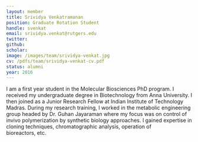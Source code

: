 ```yaml
---
layout: member
title: Srividya Venkatramanan
position: Graduate Rotation Student
handle: svenkat
email: srividya.venkat@rutgers.edu 
twitter: 
github: 
scholar: 
image: /images/team/srividya-venkat.jpg
cv: /pdfs/team/srividya-venkat-cv.pdf
status: alumni
year: 2016
---
```


I am a first year student in the Molecular Biosciences PhD program. 
I received my undergraduate degree in Biotechnology from Anna University. I then joined as a Junior Research Fellow at Indian Institute of Technology Madras.
During my research training, I worked in the metabolic engineering group headed by Dr. Guhan Jayaraman where my focus was on control of invivo polymerization by synthetic biology approaches. I gained expertise in cloning techniques, chromatographic analysis, operation of bioreactors, etc. 
